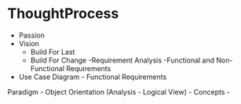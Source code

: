 # ThoughtProcess

- Passion
- Vision 
	- Build For Last
	- Build For Change
-Requirement Analysis
-Functional and Non-Functional Requirements
- Use Case Diagram - Functional Requirements
	
 Paradigm
	- Object Orientation (Analysis - Logical View)
		- Concepts
		- 
		  
 
<!--stackedit_data:
eyJoaXN0b3J5IjpbNzQ0NjYyMjUzXX0=
-->